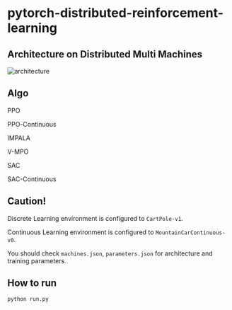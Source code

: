 # pytorch-distributed-reinforcement-learning
## Architecture on Distributed Multi Machines 
![architecture](https://github.com/ymg1114/pytorch-distributed-reinforcement-learning/assets/54105796/69ef7eb5-9475-4803-bbd7-f3dbbe40192b)

## Algo
PPO

PPO-Continuous

IMPALA

V-MPO

SAC

SAC-Continuous

## Caution!
Discrete Learning environment is configured to `CartPole-v1`.

Continuous Learning environment is configured to `MountainCarContinuous-v0`.

You should check `machines.json`, `parameters.json` for architecture and training parameters.

## How to run
`python run.py`
